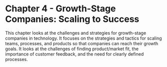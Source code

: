 # Chapter 4 - Growth-Stage Companies: Scaling to Success

This chapter looks at the challenges and strategies for growth-stage companies in technology. It focuses on the strategies and tactics for scaling teams, processes, and products so that companies can reach their growth goals. It looks at the challenges of finding product/market fit, the importance of customer feedback, and the need for clearly defined processes.
